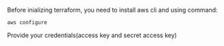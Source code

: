 Before inializing terraform, you need to install aws cli and using command: 

``` aws configure ```

Provide your credentials(access key and secret access key)
